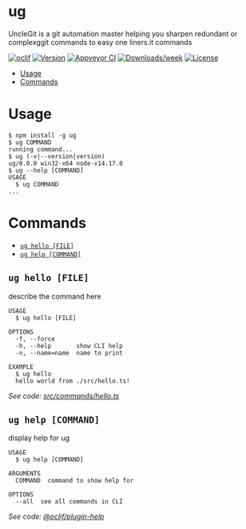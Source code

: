 ug
==

UncleGit is a git automation master helping you sharpen redundant or complexggit commands to easy one liners.it commands

[![oclif](https://img.shields.io/badge/cli-oclif-brightgreen.svg)](https://oclif.io)
[![Version](https://img.shields.io/npm/v/ug.svg)](https://npmjs.org/package/ug)
[![Appveyor CI](https://ci.appveyor.com/api/projects/status/github/Leon-Africa/unclegit?branch=master&svg=true)](https://ci.appveyor.com/project/Leon-Africa/unclegit/branch/master)
[![Downloads/week](https://img.shields.io/npm/dw/ug.svg)](https://npmjs.org/package/ug)
[![License](https://img.shields.io/npm/l/ug.svg)](https://github.com/Leon-Africa/unclegit/blob/master/package.json)

<!-- toc -->
* [Usage](#usage)
* [Commands](#commands)
<!-- tocstop -->
# Usage
<!-- usage -->
```sh-session
$ npm install -g ug
$ ug COMMAND
running command...
$ ug (-v|--version|version)
ug/0.0.0 win32-x64 node-v14.17.0
$ ug --help [COMMAND]
USAGE
  $ ug COMMAND
...
```
<!-- usagestop -->
# Commands
<!-- commands -->
* [`ug hello [FILE]`](#ug-hello-file)
* [`ug help [COMMAND]`](#ug-help-command)

## `ug hello [FILE]`

describe the command here

```
USAGE
  $ ug hello [FILE]

OPTIONS
  -f, --force
  -h, --help       show CLI help
  -n, --name=name  name to print

EXAMPLE
  $ ug hello
  hello world from ./src/hello.ts!
```

_See code: [src/commands/hello.ts](https://github.com/Leon-Africa/unclegit/blob/v0.0.0/src/commands/hello.ts)_

## `ug help [COMMAND]`

display help for ug

```
USAGE
  $ ug help [COMMAND]

ARGUMENTS
  COMMAND  command to show help for

OPTIONS
  --all  see all commands in CLI
```

_See code: [@oclif/plugin-help](https://github.com/oclif/plugin-help/blob/v3.2.2/src/commands/help.ts)_
<!-- commandsstop -->
